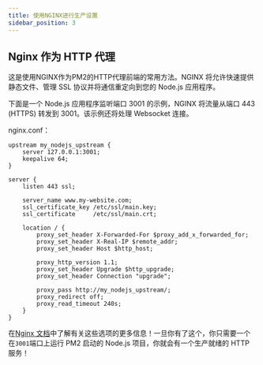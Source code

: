 ```yaml
---
title: 使用NGINX进行生产设置
sidebar_position: 3
---
```


## Nginx 作为 HTTP 代理

这是使用NGINX作为PM2的HTTP代理前端的常用方法。NGINX 将允许快速提供静态文件、管理 SSL 协议并将通信重定向到您的 Node.js 应用程序。

下面是一个 Node.js 应用程序监听端口 3001 的示例，NGINX 将流量从端口 443 (HTTPS) 转发到 3001。该示例还将处理 Websocket 连接。

nginx.conf：

```nginx
upstream my_nodejs_upstream {
    server 127.0.0.1:3001;
    keepalive 64;
}

server {
    listen 443 ssl;
    
    server_name www.my-website.com;
    ssl_certificate_key /etc/ssl/main.key;
    ssl_certificate     /etc/ssl/main.crt;
   
    location / {
    	proxy_set_header X-Forwarded-For $proxy_add_x_forwarded_for;
        proxy_set_header X-Real-IP $remote_addr;
    	proxy_set_header Host $http_host;
        
    	proxy_http_version 1.1;
    	proxy_set_header Upgrade $http_upgrade;
    	proxy_set_header Connection "upgrade";
        
    	proxy_pass http://my_nodejs_upstream/;
    	proxy_redirect off;
    	proxy_read_timeout 240s;
    }
}
```

在[Nginx 文档](http://nginx.org/en/docs/http/websocket.html)中了解有关这些选项的更多信息！一旦你有了这个，你只需要一个在`3001`端口上运行 PM2 启动的 Node.js 项目，你就会有一个生产就绪的 HTTP 服务！
